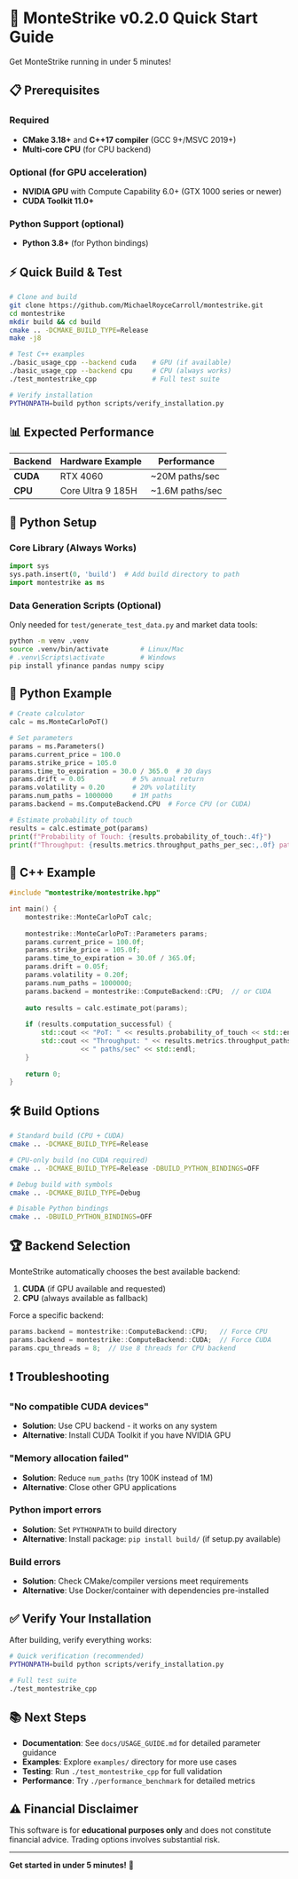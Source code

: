 # 🚀 MonteStrike v0.2.0 Quick Start Guide

Get MonteStrike running in under 5 minutes!

## 📋 Prerequisites

### Required
- **CMake 3.18+** and **C++17 compiler** (GCC 9+/MSVC 2019+)
- **Multi-core CPU** (for CPU backend)

### Optional (for GPU acceleration)
- **NVIDIA GPU** with Compute Capability 6.0+ (GTX 1000 series or newer)
- **CUDA Toolkit 11.0+**

### Python Support (optional)
- **Python 3.8+** (for Python bindings)

## ⚡ Quick Build & Test

```bash
# Clone and build
git clone https://github.com/MichaelRoyceCarroll/montestrike.git
cd montestrike
mkdir build && cd build
cmake .. -DCMAKE_BUILD_TYPE=Release
make -j8

# Test C++ examples
./basic_usage_cpp --backend cuda    # GPU (if available)
./basic_usage_cpp --backend cpu     # CPU (always works)
./test_montestrike_cpp              # Full test suite

# Verify installation
PYTHONPATH=build python scripts/verify_installation.py
```

## 📊 Expected Performance

| Backend | Hardware Example | Performance |
|---------|------------------|-------------|
| **CUDA** | RTX 4060 | ~20M paths/sec |
| **CPU** | Core Ultra 9 185H | ~1.6M paths/sec |

## 🐍 Python Setup

### Core Library (Always Works)
```python
import sys
sys.path.insert(0, 'build')  # Add build directory to path
import montestrike as ms
```

### Data Generation Scripts (Optional)
Only needed for `test/generate_test_data.py` and market data tools:

```bash
python -m venv .venv
source .venv/bin/activate        # Linux/Mac
# .venv\Scripts\activate         # Windows
pip install yfinance pandas numpy scipy
```

## 🐍 Python Example

```python
# Create calculator
calc = ms.MonteCarloPoT()

# Set parameters
params = ms.Parameters()
params.current_price = 100.0
params.strike_price = 105.0
params.time_to_expiration = 30.0 / 365.0  # 30 days
params.drift = 0.05            # 5% annual return
params.volatility = 0.20       # 20% volatility  
params.num_paths = 1000000     # 1M paths
params.backend = ms.ComputeBackend.CPU  # Force CPU (or CUDA)

# Estimate probability of touch
results = calc.estimate_pot(params)
print(f"Probability of Touch: {results.probability_of_touch:.4f}")
print(f"Throughput: {results.metrics.throughput_paths_per_sec:,.0f} paths/sec")
```

## 🔧 C++ Example

```cpp
#include "montestrike/montestrike.hpp"

int main() {
    montestrike::MonteCarloPoT calc;
    
    montestrike::MonteCarloPoT::Parameters params;
    params.current_price = 100.0f;
    params.strike_price = 105.0f;
    params.time_to_expiration = 30.0f / 365.0f;
    params.drift = 0.05f;
    params.volatility = 0.20f;
    params.num_paths = 1000000;
    params.backend = montestrike::ComputeBackend::CPU;  // or CUDA
    
    auto results = calc.estimate_pot(params);
    
    if (results.computation_successful) {
        std::cout << "PoT: " << results.probability_of_touch << std::endl;
        std::cout << "Throughput: " << results.metrics.throughput_paths_per_sec 
                  << " paths/sec" << std::endl;
    }
    
    return 0;
}
```

## 🛠️ Build Options

```bash
# Standard build (CPU + CUDA)
cmake .. -DCMAKE_BUILD_TYPE=Release

# CPU-only build (no CUDA required)
cmake .. -DCMAKE_BUILD_TYPE=Release -DBUILD_PYTHON_BINDINGS=OFF

# Debug build with symbols
cmake .. -DCMAKE_BUILD_TYPE=Debug

# Disable Python bindings
cmake .. -DBUILD_PYTHON_BINDINGS=OFF
```

## 🏆 Backend Selection

MonteStrike automatically chooses the best available backend:

1. **CUDA** (if GPU available and requested)
2. **CPU** (always available as fallback)

Force a specific backend:
```cpp
params.backend = montestrike::ComputeBackend::CPU;   // Force CPU
params.backend = montestrike::ComputeBackend::CUDA;  // Force CUDA
params.cpu_threads = 8;  // Use 8 threads for CPU backend
```

## ❗ Troubleshooting

### "No compatible CUDA devices"
- **Solution**: Use CPU backend - it works on any system
- **Alternative**: Install CUDA Toolkit if you have NVIDIA GPU

### "Memory allocation failed"  
- **Solution**: Reduce `num_paths` (try 100K instead of 1M)
- **Alternative**: Close other GPU applications

### Python import errors
- **Solution**: Set `PYTHONPATH` to build directory
- **Alternative**: Install package: `pip install build/` (if setup.py available)

### Build errors
- **Solution**: Check CMake/compiler versions meet requirements
- **Alternative**: Use Docker/container with dependencies pre-installed

## ✅ Verify Your Installation

After building, verify everything works:

```bash
# Quick verification (recommended)
PYTHONPATH=build python scripts/verify_installation.py

# Full test suite
./test_montestrike_cpp
```

## 📚 Next Steps

- **Documentation**: See `docs/USAGE_GUIDE.md` for detailed parameter guidance
- **Examples**: Explore `examples/` directory for more use cases  
- **Testing**: Run `./test_montestrike_cpp` for full validation
- **Performance**: Try `./performance_benchmark` for detailed metrics

## ⚠️ Financial Disclaimer

This software is for **educational purposes only** and does not constitute financial advice. Trading options involves substantial risk.

---

**Get started in under 5 minutes!** 🚀